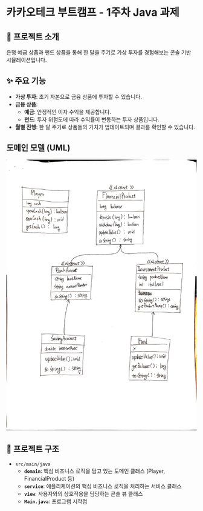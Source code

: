 # 카카오테크 부트캠프 - 1주차 Java 과제

## 📝 프로젝트 소개

은행 예금 상품과 펀드 상품을 통해 한 달을 주기로 가상 투자를 경험해보는 콘솔 기반 시뮬레이션입니다.

## ✨ 주요 기능

- **가상 투자**: 초기 자본으로 금융 상품에 투자할 수 있습니다.
- **금융 상품**:
    - **예금**: 안정적인 이자 수익을 제공합니다.
    - **펀드**: 투자 위험도에 따라 수익률이 변동하는 투자 상품입니다.
- **월별 진행**: 한 달 주기로 상품들의 가치가 업데이트되며 결과를 확인할 수 있습니다.

## 도메인 모델 (UML)

![UML Diagram](src/main/java/domain/uml.jpg)

## 📂 프로젝트 구조

- `src/main/java`
  - **`domain`**: 핵심 비즈니스 로직을 담고 있는 도메인 클래스 (Player, FinancialProduct 등)
  - **`service`**: 애플리케이션의 핵심 비즈니스 로직을 처리하는 서비스 클래스
  - **`view`**: 사용자와의 상호작용을 담당하는 콘솔 뷰 클래스
  - **`Main.java`**: 프로그램 시작점
